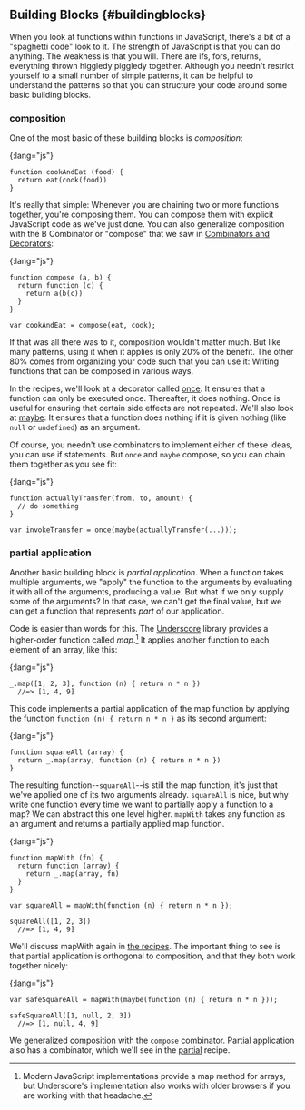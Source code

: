 ## Building Blocks {#buildingblocks}

When you look at functions within functions in JavaScript, there's a bit of a "spaghetti code" look to it. The strength of JavaScript is that you can do anything. The weakness is that you will. There are ifs, fors, returns, everything thrown higgledy piggledy together. Although you needn't restrict yourself to a small number of simple patterns, it can be helpful to understand the patterns so that you can structure your code around some basic building blocks.

### composition

One of the most basic of these building blocks is *composition*:

{:lang="js"}
~~~~~~~~
function cookAndEat (food) {
  return eat(cook(food))
}
~~~~~~~~

It's really that simple: Whenever you are chaining two or more functions together, you're composing them. You can compose them with explicit JavaScript code as we've just done. You can also generalize composition with the B Combinator or "compose" that we saw in [Combinators and Decorators](#combinators):

{:lang="js"}
~~~~~~~~
function compose (a, b) {
  return function (c) {
    return a(b(c))
  }
}

var cookAndEat = compose(eat, cook);
~~~~~~~~

If that was all there was to it, composition wouldn't matter much. But like many patterns, using it when it applies is only 20% of the benefit. The other 80% comes from organizing your code such that you can use it: Writing functions that can be composed in various ways.

In the recipes, we'll look at a decorator called  [once](#once): It ensures that a function can only be executed once. Thereafter, it does nothing. Once is useful for ensuring that certain side effects are not repeated. We'll also look at [maybe](#maybe): It ensures that a function does nothing if it is given nothing (like `null` or `undefined`) as an argument.

Of course, you needn't use combinators to implement either of these ideas, you can use if statements. But `once` and `maybe` compose, so you can chain them together as you see fit:

{:lang="js"}
~~~~~~~~
function actuallyTransfer(from, to, amount) {
  // do something
}

var invokeTransfer = once(maybe(actuallyTransfer(...)));
~~~~~~~~

### partial application

Another basic building block is *partial application*. When a function takes multiple arguments, we "apply" the function to the arguments by evaluating it with all of the arguments, producing a value. But what if we only supply some of the arguments? In that case, we can't get the final value, but we can get a function that represents *part* of our application.

Code is easier than words for this. The [Underscore] library provides a higher-order function called *map*.[^headache] It applies another function to each element of an array, like this:

{:lang="js"}
~~~~~~~~
_.map([1, 2, 3], function (n) { return n * n })
  //=> [1, 4, 9]
~~~~~~~~

This code implements a partial application of the map function by applying the function `function (n) { return n * n }` as its second argument:

{:lang="js"}
~~~~~~~~
function squareAll (array) {
  return _.map(array, function (n) { return n * n })
}
~~~~~~~~

The resulting function--`squareAll`--is still the map function, it's just that we've applied one of its two arguments already. `squareAll` is nice, but why write one function every time we want to partially apply a function to a map? We can abstract this one level higher. `mapWith` takes any function as an argument and returns a partially applied map function.

{:lang="js"}
~~~~~~~~
function mapWith (fn) {
  return function (array) {
    return _.map(array, fn)
  }
}

var squareAll = mapWith(function (n) { return n * n });

squareAll([1, 2, 3])
  //=> [1, 4, 9]
~~~~~~~~

We'll discuss mapWith again in [the recipes](#mapWith). The important thing to see is that partial application is orthogonal to composition, and that they both work together nicely:

{:lang="js"}
~~~~~~~~
var safeSquareAll = mapWith(maybe(function (n) { return n * n }));

safeSquareAll([1, null, 2, 3])
  //=> [1, null, 4, 9]
~~~~~~~~

We generalized composition with the `compose` combinator. Partial application also has a combinator, which we'll see in the [partial](#partial) recipe.

[^bind]: Modern JavaScript provides a limited form of partial application through the `Function.prototype.bind` method. This will be discussed in greater length when we look at function contexts.

[^headache]: Modern JavaScript implementations provide a map method for arrays, but Underscore's implementation also works with older browsers if you are working with that headache.

[Underscore]: http://underscorejs.org
